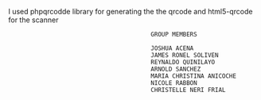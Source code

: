 I used phpqrcodde library for generating the the qrcode and html5-qrcode for the scanner 
                                            
                                            
                                            GROUP MEMBERS
                                            
                                            JOSHUA ACENA
                                            JAMES RONEL SOLIVEN
                                            REYNALDO QUINILAYO
                                            ARNOLD SANCHEZ
                                            MARIA CHRISTINA ANICOCHE
                                            NICOLE RABBON
                                            CHRISTELLE NERI FRIAL
